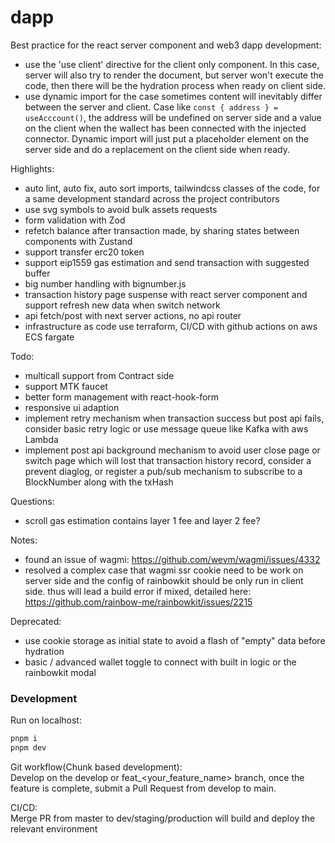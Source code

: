 # dapp

Best practice for the react server component and web3 dapp development:
- use the 'use client' directive for the client only component.
  In this case, server will also try to render the document, but server won't execute the code, then there will be the hydration process when ready on client side.
- use dynamic import for the case sometimes content will inevitably differ between the server and client.
  Case like `const { address } = useAcccount()`, the address will be undefined on server side and a value on the client when the wallect has been connected with the injected connector.
  Dynamic import will just put a placeholder element on the server side and do a replacement on the client side when ready.

Highlights:
- auto lint, auto fix, auto sort imports, tailwindcss classes of the code, for a same development standard across the project contributors
- use svg symbols to avoid bulk assets requests
- form validation with Zod
- refetch balance after transaction made, by sharing states between components with Zustand
- support transfer erc20 token
- support eip1559 gas estimation and send transaction with suggested buffer
- big number handling with bignumber.js
- transaction history page suspense with react server component and support refresh new data when switch network
- api fetch/post with next server actions, no api router
- infrastructure as code use terraform, CI/CD with github actions on aws ECS fargate

Todo:
- multicall support from Contract side
- support MTK faucet
- better form management with react-hook-form
- responsive ui adaption
- implement retry mechanism when transaction success but post api fails, consider basic retry logic or use message queue like Kafka with aws Lambda
- implement post api background mechanism to avoid user close page or switch page which will lost that transaction history record, consider a prevent diaglog, or register a pub/sub mechanism to subscribe to a BlockNumber along with the txHash


Questions:
- scroll gas estimation contains layer 1 fee and layer 2 fee?

Notes:
- found an issue of wagmi: https://github.com/wevm/wagmi/issues/4332
- resolved a complex case that wagmi ssr cookie need to be work on server side and the config of rainbowkit should be only run in client side. thus will lead a build error if mixed, detailed here: https://github.com/rainbow-me/rainbowkit/issues/2215

Deprecated:
- use cookie storage as initial state to avoid a flash of "empty" data before hydration
- basic / advanced wallet toggle to connect with built in logic or the rainbowkit modal

### Development

Run on localhost:

```bash
pnpm i
pnpm dev
```

Git workflow(Chunk based development):  
Develop on the develop or feat_<your_feature_name> branch, once the feature is complete, submit a Pull Request from develop to main.

CI/CD:  
Merge PR from master to dev/staging/production will build and deploy the relevant environment
